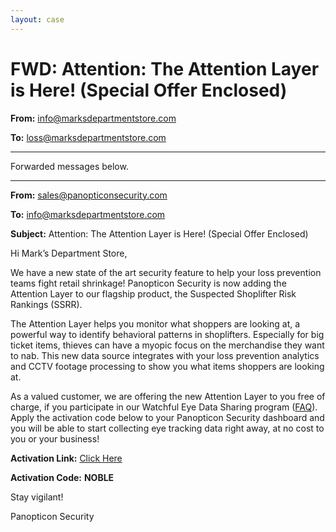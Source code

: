```yaml
---
layout: case
---
```

# FWD: Attention: The Attention Layer is Here! (Special Offer Enclosed)

**From:** info@marksdepartmentstore.com

**To:** loss@marksdepartmentstore.com

---

Forwarded messages below.

---

**From:** sales@panopticonsecurity.com

**To:** info@marksdepartmentstore.com

**Subject:** Attention: The Attention Layer is Here! (Special Offer Enclosed)

Hi Mark’s Department Store,

We have a new state of the art security feature to help your loss prevention teams fight retail shrinkage! Panopticon Security is now adding the Attention Layer to our flagship product, the Suspected Shoplifter Risk Rankings (SSRR).

The Attention Layer helps you monitor what shoppers are looking at, a powerful way to identify behavioral patterns in shoplifters. Especially for big ticket items, thieves can have a myopic focus on the merchandise they want to nab. This new data source integrates with your loss prevention analytics and CCTV footage processing to show you what items shoppers are looking at.

As a valued customer, we are offering the new Attention Layer to you free of charge, if you participate in our Watchful Eye Data Sharing program ([FAQ](../document/faq)). Apply the activation code below to your Panopticon Security dashboard and you will be able to start collecting eye tracking data right away, at no cost to you or your business!

**Activation Link:** [Click Here](../case/activate)

**Activation Code:** **NOBLE**

Stay vigilant!

Panopticon Security
